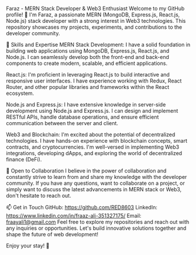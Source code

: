 Faraz - MERN Stack Developer & Web3 Enthusiast
Welcome to my GitHub profile! 👋 I'm Faraz, a passionate MERN (MongoDB, Express.js, React.js, Node.js) stack developer with a strong interest in Web3 technologies. This repository showcases my projects, experiments, and contributions to the developer community.

🚀 Skills and Expertise
MERN Stack Development: I have a solid foundation in building web applications using MongoDB, Express.js, React.js, and Node.js. I can seamlessly develop both the front-end and back-end components to create modern, scalable, and efficient applications.

React.js: I'm proficient in leveraging React.js to build interactive and responsive user interfaces. I have experience working with Redux, React Router, and other popular libraries and frameworks within the React ecosystem.

Node.js and Express.js: I have extensive knowledge in server-side development using Node.js and Express.js. I can design and implement RESTful APIs, handle database operations, and ensure efficient communication between the server and client.

Web3 and Blockchain: I'm excited about the potential of decentralized technologies. I have hands-on experience with blockchain concepts, smart contracts, and cryptocurrencies. I'm well-versed in implementing Web3 integrations, developing dApps, and exploring the world of decentralized finance (DeFi).


🌱 Open to Collaboration
I believe in the power of collaboration and constantly strive to learn from and share my knowledge with the developer community. If you have any questions, want to collaborate on a project, or simply want to discuss the latest advancements in MERN stack or Web3, don't hesitate to reach out.

📫 Get in Touch
GitHub: https://github.com/RED8603
LinkedIn: https://www.linkedin.com/in/fraaz-ali-351327175/
Email: fraayali1@gmail.com
Feel free to explore my repositories and reach out with any inquiries or opportunities. Let's build innovative solutions together and shape the future of web development!

Enjoy your stay! 🌟
